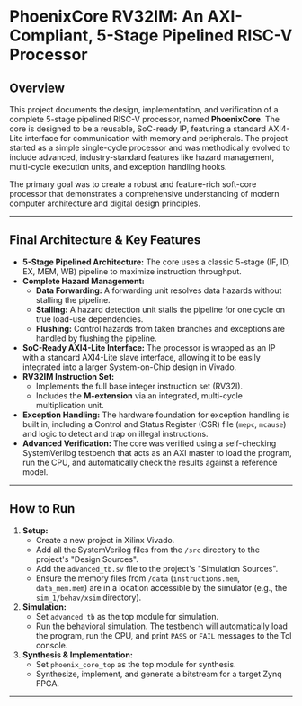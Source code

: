 
# PhoenixCore RV32IM: An AXI-Compliant, 5-Stage Pipelined RISC-V Processor

## Overview

This project documents the design, implementation, and verification of a complete 5-stage pipelined RISC-V processor, named **PhoenixCore**. The core is designed to be a reusable, SoC-ready IP, featuring a standard AXI4-Lite interface for communication with memory and peripherals. The project started as a simple single-cycle processor and was methodically evolved to include advanced, industry-standard features like hazard management, multi-cycle execution units, and exception handling hooks.

The primary goal was to create a robust and feature-rich soft-core processor that demonstrates a comprehensive understanding of modern computer architecture and digital design principles.

---

##  Final Architecture & Key Features

* **5-Stage Pipelined Architecture:** The core uses a classic 5-stage (IF, ID, EX, MEM, WB) pipeline to maximize instruction throughput.
* **Complete Hazard Management:**
    * **Data Forwarding:** A forwarding unit resolves data hazards without stalling the pipeline.
    * **Stalling:** A hazard detection unit stalls the pipeline for one cycle on true load-use dependencies.
    * **Flushing:** Control hazards from taken branches and exceptions are handled by flushing the pipeline.
* **SoC-Ready AXI4-Lite Interface:** The processor is wrapped as an IP with a standard AXI4-Lite slave interface, allowing it to be easily integrated into a larger System-on-Chip design in Vivado.
* **RV32IM Instruction Set:**
    * Implements the full base integer instruction set (RV32I).
    * Includes the **M-extension** via an integrated, multi-cycle multiplication unit.
* **Exception Handling:** The hardware foundation for exception handling is built in, including a Control and Status Register (CSR) file (`mepc`, `mcause`) and logic to detect and trap on illegal instructions.
* **Advanced Verification:** The core was verified using a self-checking SystemVerilog testbench that acts as an AXI master to load the program, run the CPU, and automatically check the results against a reference model.



---

##  How to Run

1.  **Setup:**
    * Create a new project in Xilinx Vivado.
    * Add all the SystemVerilog files from the `/src` directory to the project's "Design Sources".
    * Add the `advanced_tb.sv` file to the project's "Simulation Sources".
    * Ensure the memory files from `/data` (`instructions.mem`, `data_mem.mem`) are in a location accessible by the simulator (e.g., the `sim_1/behav/xsim` directory).
2.  **Simulation:**
    * Set `advanced_tb` as the top module for simulation.
    * Run the behavioral simulation. The testbench will automatically load the program, run the CPU, and print `PASS` or `FAIL` messages to the Tcl console.
3.  **Synthesis & Implementation:**
    * Set `phoenix_core_top` as the top module for synthesis.
    * Synthesize, implement, and generate a bitstream for a target Zynq FPGA.

---

